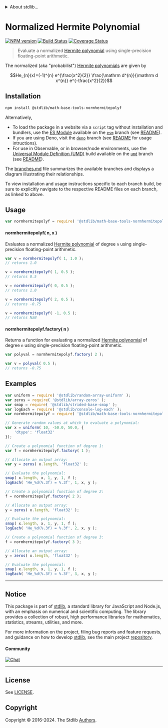 <!--

@license Apache-2.0

Copyright (c) 2024 The Stdlib Authors.

Licensed under the Apache License, Version 2.0 (the "License");
you may not use this file except in compliance with the License.
You may obtain a copy of the License at

   http://www.apache.org/licenses/LICENSE-2.0

Unless required by applicable law or agreed to in writing, software
distributed under the License is distributed on an "AS IS" BASIS,
WITHOUT WARRANTIES OR CONDITIONS OF ANY KIND, either express or implied.
See the License for the specific language governing permissions and
limitations under the License.

-->


<details>
  <summary>
    About stdlib...
  </summary>
  <p>We believe in a future in which the web is a preferred environment for numerical computation. To help realize this future, we've built stdlib. stdlib is a standard library, with an emphasis on numerical and scientific computation, written in JavaScript (and C) for execution in browsers and in Node.js.</p>
  <p>The library is fully decomposable, being architected in such a way that you can swap out and mix and match APIs and functionality to cater to your exact preferences and use cases.</p>
  <p>When you use stdlib, you can be absolutely certain that you are using the most thorough, rigorous, well-written, studied, documented, tested, measured, and high-quality code out there.</p>
  <p>To join us in bringing numerical computing to the web, get started by checking us out on <a href="https://github.com/stdlib-js/stdlib">GitHub</a>, and please consider <a href="https://opencollective.com/stdlib">financially supporting stdlib</a>. We greatly appreciate your continued support!</p>
</details>

# Normalized Hermite Polynomial

[![NPM version][npm-image]][npm-url] [![Build Status][test-image]][test-url] [![Coverage Status][coverage-image]][coverage-url] <!-- [![dependencies][dependencies-image]][dependencies-url] -->

> Evaluate a normalized [Hermite polynomial][hermite-polynomial] using single-precision floating-point arithmetic.

<!-- Section to include introductory text. Make sure to keep an empty line after the intro `section` element and another before the `/section` close. -->

<section class="intro">

The normalized (aka "probabilist") [Hermite polynomials][hermite-polynomial] are given by

<!-- <equation class="equation" label="eq:normalized_hermite_polynomials" align="center" raw="He_{n}(x)=(-1)^{n} e^{\frac{x^2}{2}} \frac{\mathrm d^{n}}{\mathrm d x^{n}} e^{-\frac{x^2}{2}}" alt="Equation for normalized Hermite polynomials."> -->

```math
He_{n}(x)=(-1)^{n} e^{\frac{x^2}{2}} \frac{\mathrm d^{n}}{\mathrm d x^{n}} e^{-\frac{x^2}{2}}
```

<!-- <div class="equation" align="center" data-raw-text="He_{n}(x)=(-1)^{n} e^{\frac{x^2}{2}} \frac{\mathrm{d}^{n}}{\mathrm{d}x^n} e^{-\frac{x^2}{2}}" data-equation="eq:normalized_hermite_polynomials">
    <img src="https://cdn.jsdelivr.net/gh/stdlib-js/stdlib@bea0101eb61892f160eec8d97dc79188fd937523/lib/node_modules/@stdlib/math/base/tools/normhermitepoly/docs/img/equation_normalized_hermite_polynomials.svg" alt="Equation for normalized Hermite polynomials.">
    <br>
</div> -->

<!-- </equation> -->

</section>

<!-- /.intro -->

<!-- Package usage documentation. -->

<section class="installation">

## Installation

```bash
npm install @stdlib/math-base-tools-normhermitepolyf
```

Alternatively,

-   To load the package in a website via a `script` tag without installation and bundlers, use the [ES Module][es-module] available on the [`esm`][esm-url] branch (see [README][esm-readme]).
-   If you are using Deno, visit the [`deno`][deno-url] branch (see [README][deno-readme] for usage intructions).
-   For use in Observable, or in browser/node environments, use the [Universal Module Definition (UMD)][umd] build available on the [`umd`][umd-url] branch (see [README][umd-readme]).

The [branches.md][branches-url] file summarizes the available branches and displays a diagram illustrating their relationships.

To view installation and usage instructions specific to each branch build, be sure to explicitly navigate to the respective README files on each branch, as linked to above.

</section>

<section class="usage">

## Usage

```javascript
var normhermitepolyf = require( '@stdlib/math-base-tools-normhermitepolyf' );
```

#### normhermitepolyf( n, x )

Evaluates a normalized [Hermite polynomial][hermite-polynomial] of degree `n` using single-precision floating-point arithmetic.

```javascript
var v = normhermitepolyf( 1, 1.0 );
// returns 1.0

v = normhermitepolyf( 1, 0.5 );
// returns 0.5

v = normhermitepolyf( 0, 0.5 );
// returns 1.0

v = normhermitepolyf( 2, 0.5 );
// returns -0.75

v = normhermitepolyf( -1, 0.5 );
// returns NaN
```

#### normhermitepolyf.factory( n )

Returns a function for evaluating a normalized [Hermite polynomial][hermite-polynomial] of degree `n` using single-precision floating-point arithmetic.

```javascript
var polyval = normhermitepolyf.factory( 2 );

var v = polyval( 0.5 );
// returns -0.75
```

</section>

<!-- /.usage -->

<!-- Package usage notes. Make sure to keep an empty line after the `section` element and another before the `/section` close. -->

<section class="notes">

</section>

<!-- /.notes -->

<!-- Package usage examples. -->

<section class="examples">

## Examples

<!-- eslint no-undef: "error" -->

```javascript
var uniform = require( '@stdlib/random-array-uniform' );
var zeros = require( '@stdlib/array-zeros' );
var smap = require( '@stdlib/strided-base-smap' );
var logEach = require( '@stdlib/console-log-each' );
var normhermitepolyf = require( '@stdlib/math-base-tools-normhermitepolyf' );

// Generate random values at which to evaluate a polynomial:
var x = uniform( 10, -50.0, 50.0, {
    'dtype': 'float32'
});

// Create a polynomial function of degree 1:
var f = normhermitepolyf.factory( 1 );

// Allocate an output array:
var y = zeros( x.length, 'float32' );

// Evaluate the polynomial:
smap( x.length, x, 1, y, 1, f );
logEach( 'He_%d(%.3f) = %.3f', 1, x, y );

// Create a polynomial function of degree 2:
f = normhermitepolyf.factory( 2 );

// Allocate an output array:
y = zeros( x.length, 'float32' );

// Evaluate the polynomial:
smap( x.length, x, 1, y, 1, f );
logEach( 'He_%d(%.3f) = %.3f', 2, x, y );

// Create a polynomial function of degree 3:
f = normhermitepolyf.factory( 3 );

// Allocate an output array:
y = zeros( x.length, 'float32' );

// Evaluate the polynomial:
smap( x.length, x, 1, y, 1, f );
logEach( 'He_%d(%.3f) = %.3f', 3, x, y );
```

</section>

<!-- /.examples -->

<!-- Section to include cited references. If references are included, add a horizontal rule *before* the section. Make sure to keep an empty line after the `section` element and another before the `/section` close. -->

<section class="references">

</section>

<!-- /.references -->

<!-- Section for related `stdlib` packages. Do not manually edit this section, as it is automatically populated. -->

<section class="related">

</section>

<!-- /.related -->

<!-- Section for all links. Make sure to keep an empty line after the `section` element and another before the `/section` close. -->


<section class="main-repo" >

* * *

## Notice

This package is part of [stdlib][stdlib], a standard library for JavaScript and Node.js, with an emphasis on numerical and scientific computing. The library provides a collection of robust, high performance libraries for mathematics, statistics, streams, utilities, and more.

For more information on the project, filing bug reports and feature requests, and guidance on how to develop [stdlib][stdlib], see the main project [repository][stdlib].

#### Community

[![Chat][chat-image]][chat-url]

---

## License

See [LICENSE][stdlib-license].


## Copyright

Copyright &copy; 2016-2024. The Stdlib [Authors][stdlib-authors].

</section>

<!-- /.stdlib -->

<!-- Section for all links. Make sure to keep an empty line after the `section` element and another before the `/section` close. -->

<section class="links">

[npm-image]: http://img.shields.io/npm/v/@stdlib/math-base-tools-normhermitepolyf.svg
[npm-url]: https://npmjs.org/package/@stdlib/math-base-tools-normhermitepolyf

[test-image]: https://github.com/stdlib-js/math-base-tools-normhermitepolyf/actions/workflows/test.yml/badge.svg?branch=v0.0.2
[test-url]: https://github.com/stdlib-js/math-base-tools-normhermitepolyf/actions/workflows/test.yml?query=branch:v0.0.2

[coverage-image]: https://img.shields.io/codecov/c/github/stdlib-js/math-base-tools-normhermitepolyf/main.svg
[coverage-url]: https://codecov.io/github/stdlib-js/math-base-tools-normhermitepolyf?branch=main

<!--

[dependencies-image]: https://img.shields.io/david/stdlib-js/math-base-tools-normhermitepolyf.svg
[dependencies-url]: https://david-dm.org/stdlib-js/math-base-tools-normhermitepolyf/main

-->

[chat-image]: https://img.shields.io/gitter/room/stdlib-js/stdlib.svg
[chat-url]: https://app.gitter.im/#/room/#stdlib-js_stdlib:gitter.im

[stdlib]: https://github.com/stdlib-js/stdlib

[stdlib-authors]: https://github.com/stdlib-js/stdlib/graphs/contributors

[umd]: https://github.com/umdjs/umd
[es-module]: https://developer.mozilla.org/en-US/docs/Web/JavaScript/Guide/Modules

[deno-url]: https://github.com/stdlib-js/math-base-tools-normhermitepolyf/tree/deno
[deno-readme]: https://github.com/stdlib-js/math-base-tools-normhermitepolyf/blob/deno/README.md
[umd-url]: https://github.com/stdlib-js/math-base-tools-normhermitepolyf/tree/umd
[umd-readme]: https://github.com/stdlib-js/math-base-tools-normhermitepolyf/blob/umd/README.md
[esm-url]: https://github.com/stdlib-js/math-base-tools-normhermitepolyf/tree/esm
[esm-readme]: https://github.com/stdlib-js/math-base-tools-normhermitepolyf/blob/esm/README.md
[branches-url]: https://github.com/stdlib-js/math-base-tools-normhermitepolyf/blob/main/branches.md

[stdlib-license]: https://raw.githubusercontent.com/stdlib-js/math-base-tools-normhermitepolyf/main/LICENSE

[hermite-polynomial]: https://en.wikipedia.org/wiki/Hermite_polynomials

</section>

<!-- /.links -->
